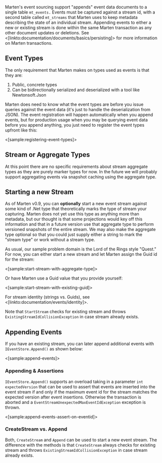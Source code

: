 <!--Title:Appending Events-->
<!--Url:appending-->

Marten's event sourcing support "appends" event data documents to a single table `mt_events.` Events must be captured against a stream id, with a second table called `mt_streams` that Marten uses to
keep metadata describing the state of an individual stream. Appending events to either a new or existing stream is done within the same Marten transaction as any other document updates or deletions. See 
<[linkto:documentation/documents/basics/persisting]> for more information on Marten transactions.

## Event Types

The only requirement that Marten makes on types used as events is that they are:

1. Public, concrete types
1. Can be bidirectionally serialized and deserialized with a tool like Newtonsoft.Json

Marten does need to know what the event types are before you issue queries against the event data (it's just to handle the deserialization from JSON). The event registration will happen automatically when you append events,
but for production usage when you may be querying event data before you append anything, you just need to register the event types upfront like this:

<[sample:registering-event-types]>


## Stream or Aggregate Types

At this point there are no specific requirements about stream aggregate types as they are purely marker types for now. In the future we will probably support
aggregating events via snapshot caching using the aggregate type.


## Starting a new Stream

As of Marten v0.9, you can **optionally** start a new event stream against some kind of .Net type that theoretically marks the type of stream your capturing. 
Marten does not yet use this type as anything more than metadata, but our thought is that some projections would key off this information and that in a 
future version use that aggregate type to perform versioned snapshots of the entire stream. We may also make the aggregate type optional so that
you could just supply either a string to mark the "stream type" or work without a stream type.

As usual, our sample problem domain is the Lord of the Rings style "Quest." For now, you can either start a new stream and let Marten assign the Guid
id for the stream:

<[sample:start-stream-with-aggregate-type]>

Or have Marten use a Guid value that you provide yourself:

<[sample:start-stream-with-existing-guid]>

For stream identity (strings vs. Guids), see <[linkto:documentation/events/identity]>.

Note that `StartStream` checks for existing stream and throws `ExistingStreamIdCollisionException` in case stream already exists.

## Appending Events

If you have an existing stream, you can later append additional events with `IEventStore.Append()` as shown below:

<[sample:append-events]>

### Appending & Assertions ###

`IEventStore.Append()` supports an overload taking in a parameter `int expectedVersion` that can be used to assert that events are inserted into the
event stream if and only if the maximum event id for the stream matches the expected version after event insertions. Otherwise the transaction is aborted
and a `EventStreamUnexpectedMaxEventIdException` exception is thrown.

<[sample:append-events-assert-on-eventid]> 

### CreateStream vs. Append

Both, `CreateStream` and `Append` can be used to start a new event stream. The difference with the methods is that `CreateStream` always checks for existing stream and throws `ExistingStreamIdCollisionException` in case stream already exists.
